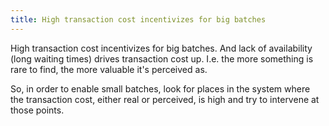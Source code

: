 ```yaml
---
title: High transaction cost incentivizes for big batches
---
```



High transaction cost incentivizes for big batches. And lack of availability (long waiting times) drives transaction cost up.
I.e. the more something is rare to find, the more valuable it's perceived as.

So, in order to enable small batches, look for places in the system where the transaction cost, either real or perceived, is high and try to intervene at those points.
